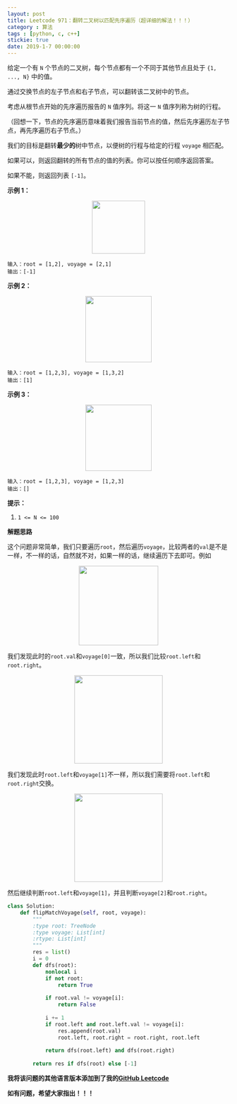 ```yaml
---
layout: post
title: Leetcode 971：翻转二叉树以匹配先序遍历（超详细的解法！！！）
category : 算法
tags : [python, c, c++]
stickie: true
date: 2019-1-7 00:00:00
---
```


给定一个有 `N` 个节点的二叉树，每个节点都有一个不同于其他节点且处于 `{1, ..., N}` 中的值。

通过交换节点的左子节点和右子节点，可以翻转该二叉树中的节点。

考虑从根节点开始的先序遍历报告的 `N` 值序列。将这一 `N` 值序列称为树的行程。

（回想一下，节点的先序遍历意味着我们报告当前节点的值，然后先序遍历左子节点，再先序遍历右子节点。）

我们的目标是翻转**最少的**树中节点，以便树的行程与给定的行程 `voyage` 相匹配。 

如果可以，则返回翻转的所有节点的值的列表。你可以按任何顺序返回答案。

如果不能，则返回列表 `[-1]`。 

**示例 1：**

<center class="half">
    <img src="https://assets.leetcode.com/uploads/2019/01/02/1219-01.png" width="120">
</center>

```
输入：root = [1,2], voyage = [2,1]
输出：[-1]
```

**示例 2：**

<center class="half">
    <img src="https://assets.leetcode.com/uploads/2019/01/02/1219-02.png" width="150">
</center>

```
输入：root = [1,2,3], voyage = [1,3,2]
输出：[1]
```

**示例 3：**

<center class="half">
    <img src="https://assets.leetcode.com/uploads/2019/01/02/1219-02.png" width="150">
</center>

```
输入：root = [1,2,3], voyage = [1,2,3]
输出：[]
```


**提示：**

1. `1 <= N <= 100`

**解题思路**

这个问题非常简单，我们只要遍历`root`，然后遍历`voyage`，比较两者的`val`是不是一样，不一样的话，自然就不对，如果一样的话，继续遍历下去即可。例如

<center class="half">
    <img src="https://raw.githubusercontent.com/wiki/luliyucoordinate/ImageBed/971/2019_1_7_1.png" width="180">
</center>

我们发现此时的`root.val`和`voyage[0]`一致，所以我们比较`root.left`和`root.right`。

<center class="half">
    <img src="https://raw.githubusercontent.com/wiki/luliyucoordinate/ImageBed/971/2019_1_7_2.png" width="200">
</center>

我们发现此时`root.left`和`voyage[1]`不一样，所以我们需要将`root.left`和`root.right`交换。

<center class="half">
    <img src="https://raw.githubusercontent.com/wiki/luliyucoordinate/ImageBed/971/2019_1_7_3.png" width="200">
</center>

然后继续判断`root.left`和`voyage[1]`，并且判断`voyage[2]`和`root.right`。

```python
class Solution:
    def flipMatchVoyage(self, root, voyage):
        """
        :type root: TreeNode
        :type voyage: List[int]
        :rtype: List[int]
        """
        res = list()
        i = 0
        def dfs(root):
            nonlocal i
            if not root:
                return True
            
            if root.val != voyage[i]:
                return False
            
            i += 1
            if root.left and root.left.val != voyage[i]:
                res.append(root.val)
                root.left, root.right = root.right, root.left
                
            return dfs(root.left) and dfs(root.right)
        
        return res if dfs(root) else [-1]
```

**我将该问题的其他语言版本添加到了我的[GitHub Leetcode](https://github.com/luliyucoordinate/Leetcode)**

**如有问题，希望大家指出！！！**